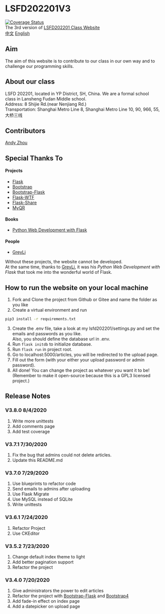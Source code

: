 # LSFD202201V3
[![Coverage Status](https://coveralls.io/repos/github/z-t-y/LSFD202201/badge.svg)](https://coveralls.io/github/z-t-y/LSFD202201)  
The 3rd version of [LSFD202201 Class Website](https://ls202201.pythonanywhere.com)  
[中文](./README_zh.md)
[English](./README.md)
## Aim

The aim of this website is to contribute to our class in our own way and to challenge our programming skills.

## About our class
LSFD 202201, located in YP District, SH, China. We are a formal school class in Lansheng Fudan Middle school.  
Address: 8 Shijie Rd.(near Nenjiang Rd.)  
Transportation: Shanghai Metro Line 8, Shanghai Metro Line 10, 90, 966, 55, 大桥三线
## Contributors

[Andy Zhou](https://github.com/z-t-y "ZTY")  

## Special Thanks To

#### Projects
- [Flask](https://github.com/pallets/flask)
- [Bootstrap](https://github.com/twbs/bootstrap)
- [Bootstrap-Flask](https://github.com/greyli/bootstrap-flask)
- [Flask-WTF](https://github.com/lepture/flask-wtf)
- [Flask-Share](https://github.com/greyli/flask-share)
- [MyQR](https://pypi.org/project/MyQR/)
#### Books
- [Python Web Development with Flask](https://helloflask.com)
#### People
- [GreyLi](https://greyli.com)

Without these projects, the website cannot be developed.  
At the same time, thanks to [GreyLi](https://greyli.com), it was his *Python Web Development with Flask*
that took me into the wonderful world of Flask.

## How to run the website on your local machine
1. Fork and Clone the project from Github or Gitee and name the folder as you like
2. Create a virtual environment and run
```bash
pip3 install -r requirements.txt
```
3. Create the .env file, take a look at my lsfd202201/settings.py and set the emails and passwords as you like.  
   Also, you should define the database url in .env.
4. Run `flask initdb` to initialize database.
5. Run `flask run` in project root.
6. Go to localhost:5000/articles, you will be redirected to the upload page.
7. Fill out the form (with your either your upload password or admin password).
8. All done! You can change the project as whatever you want it to be!  
(Remember to make it open-source because this is a GPL3 licensed project.)


## Release Notes
### V3.8.0 8/4/2020
1. Write more unittests
2. Add comments page
3. Add test coverage

### V3.7.1 7/30/2020
1. Fix the bug that admins could not delete articles.
2. Update this README.md

### V3.7.0 7/29/2020
1. Use blueprints to refactor code
2. Send emails to admins after uploading
3. Use Flask Migrate
4. Use MySQL instead of SQLite
5. Write unittests

### V3.6.1 7/24/2020
1. Refactor Project
2. Use CKEditor

### V3.5.2 7/23/2020
1. Change default index theme to light
2. Add better pagination support
3. Refactor the project

### V3.4.0 7/20/2020
1. Give administrators the power to edit articles
2. Refactor the project with [Bootstrap-Flask](https://github.com/greyli/bootstrap-flask) and [Bootstrap4](https://github.com/twbs/bootstrap)
3. Add fade-in effect on index page
4. Add a datepicker on upload page
